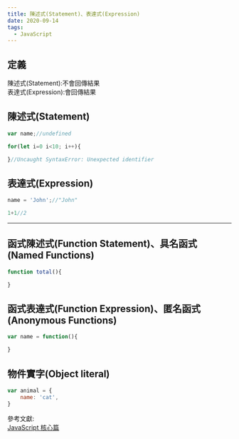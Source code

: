 ```yaml
---
title: 陳述式(Statement)、表達式(Expression)
date: 2020-09-14
tags:
  - JavaScript
---
```


## 定義

陳述式(Statement):不會回傳結果<br/>
表達式(Expression):會回傳結果

## 陳述式(Statement)

```javascript
var name;//undefined
```

```javascript
for(let i=0 i<10; i++){

}//Uncaught SyntaxError: Unexpected identifier

```

## 表達式(Expression)

```javascript
name = 'John';//"John"
```

```javascript
1+1//2
```

****

## 函式陳述式(Function Statement)、具名函式(Named Functions)

```javascript
function total(){

}
```

## 函式表達式(Function Expression)、匿名函式(Anonymous Functions)

```javascript
var name = function(){

}
```


## 物件實字(Object literal)
```javascript
var animal = {
    name: 'cat',
}
```

參考文獻:<br/>
[JavaScript 核心篇](https://www.hexschool.com/courses/js-core.html "Title")

<Vssue  />